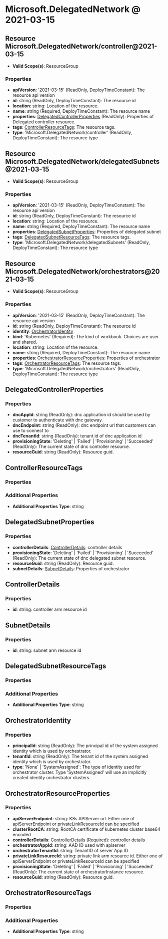 # Microsoft.DelegatedNetwork @ 2021-03-15

## Resource Microsoft.DelegatedNetwork/controller@2021-03-15
* **Valid Scope(s)**: ResourceGroup
### Properties
* **apiVersion**: '2021-03-15' (ReadOnly, DeployTimeConstant): The resource api version
* **id**: string (ReadOnly, DeployTimeConstant): The resource id
* **location**: string: Location of the resource.
* **name**: string (Required, DeployTimeConstant): The resource name
* **properties**: [DelegatedControllerProperties](#delegatedcontrollerproperties) (ReadOnly): Properties of Delegated controller resource.
* **tags**: [ControllerResourceTags](#controllerresourcetags): The resource tags.
* **type**: 'Microsoft.DelegatedNetwork/controller' (ReadOnly, DeployTimeConstant): The resource type

## Resource Microsoft.DelegatedNetwork/delegatedSubnets@2021-03-15
* **Valid Scope(s)**: ResourceGroup
### Properties
* **apiVersion**: '2021-03-15' (ReadOnly, DeployTimeConstant): The resource api version
* **id**: string (ReadOnly, DeployTimeConstant): The resource id
* **location**: string: Location of the resource.
* **name**: string (Required, DeployTimeConstant): The resource name
* **properties**: [DelegatedSubnetProperties](#delegatedsubnetproperties): Properties of delegated subnet
* **tags**: [DelegatedSubnetResourceTags](#delegatedsubnetresourcetags): The resource tags.
* **type**: 'Microsoft.DelegatedNetwork/delegatedSubnets' (ReadOnly, DeployTimeConstant): The resource type

## Resource Microsoft.DelegatedNetwork/orchestrators@2021-03-15
* **Valid Scope(s)**: ResourceGroup
### Properties
* **apiVersion**: '2021-03-15' (ReadOnly, DeployTimeConstant): The resource api version
* **id**: string (ReadOnly, DeployTimeConstant): The resource id
* **identity**: [OrchestratorIdentity](#orchestratoridentity)
* **kind**: 'Kubernetes' (Required): The kind of workbook. Choices are user and shared.
* **location**: string: Location of the resource.
* **name**: string (Required, DeployTimeConstant): The resource name
* **properties**: [OrchestratorResourceProperties](#orchestratorresourceproperties): Properties of orchestrator
* **tags**: [OrchestratorResourceTags](#orchestratorresourcetags): The resource tags.
* **type**: 'Microsoft.DelegatedNetwork/orchestrators' (ReadOnly, DeployTimeConstant): The resource type

## DelegatedControllerProperties
### Properties
* **dncAppId**: string (ReadOnly): dnc application id should be used by customer to authenticate with dnc gateway.
* **dncEndpoint**: string (ReadOnly): dnc endpoint url that customers can use to connect to
* **dncTenantId**: string (ReadOnly): tenant id of dnc application id
* **provisioningState**: 'Deleting' | 'Failed' | 'Provisioning' | 'Succeeded' (ReadOnly): The current state of dnc controller resource.
* **resourceGuid**: string (ReadOnly): Resource guid.

## ControllerResourceTags
### Properties
### Additional Properties
* **Additional Properties Type**: string

## DelegatedSubnetProperties
### Properties
* **controllerDetails**: [ControllerDetails](#controllerdetails): controller details
* **provisioningState**: 'Deleting' | 'Failed' | 'Provisioning' | 'Succeeded' (ReadOnly): The current state of dnc delegated subnet resource.
* **resourceGuid**: string (ReadOnly): Resource guid.
* **subnetDetails**: [SubnetDetails](#subnetdetails): Properties of orchestrator

## ControllerDetails
### Properties
* **id**: string: controller arm resource id

## SubnetDetails
### Properties
* **id**: string: subnet arm resource id

## DelegatedSubnetResourceTags
### Properties
### Additional Properties
* **Additional Properties Type**: string

## OrchestratorIdentity
### Properties
* **principalId**: string (ReadOnly): The principal id of the system assigned identity which is used by orchestrator.
* **tenantId**: string (ReadOnly): The tenant id of the system assigned identity which is used by orchestrator.
* **type**: 'None' | 'SystemAssigned': The type of identity used for orchestrator cluster. Type 'SystemAssigned' will use an implicitly created identity orchestrator clusters

## OrchestratorResourceProperties
### Properties
* **apiServerEndpoint**: string: K8s APIServer url. Either one of apiServerEndpoint or privateLinkResourceId can be specified
* **clusterRootCA**: string: RootCA certificate of kubernetes cluster base64 encoded
* **controllerDetails**: [ControllerDetails](#controllerdetails) (Required): controller details
* **orchestratorAppId**: string: AAD ID used with apiserver
* **orchestratorTenantId**: string: TenantID of server App ID
* **privateLinkResourceId**: string: private link arm resource id. Either one of apiServerEndpoint or privateLinkResourceId can be specified
* **provisioningState**: 'Deleting' | 'Failed' | 'Provisioning' | 'Succeeded' (ReadOnly): The current state of orchestratorInstance resource.
* **resourceGuid**: string (ReadOnly): Resource guid.

## OrchestratorResourceTags
### Properties
### Additional Properties
* **Additional Properties Type**: string

